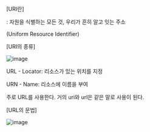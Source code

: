 [URI란]

: 자원을 식별하는 모든 것, 우리가 흔히 알고 잇는 주소

(Uniform Resource Identifier)

[URI의 종류]

![image](https://user-images.githubusercontent.com/108928206/182843464-6facb8f7-417f-4696-aa69-be4c528bf6f3.png)

URL - Locator: 리소스가 있는 위치를 지정

URN - Name: 리소스에 이름을 부여

주로 URL를 사용한다. 거의 uri와 url은 같은 말로 사용이 된다.

[URL의 문법]

![image](https://user-images.githubusercontent.com/108928206/182843800-a74725e4-799a-4e9e-81eb-61e336a6a0eb.png)

